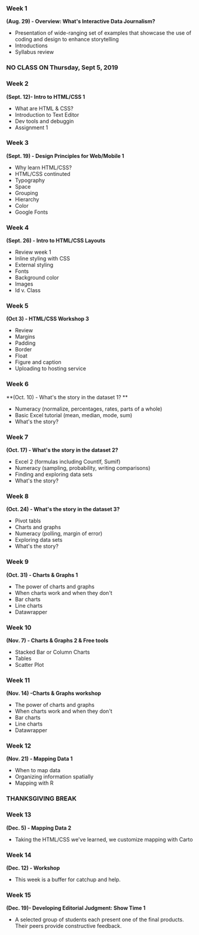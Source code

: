 

### Week 1 
**(Aug. 29) - Overview: What's Interactive Data Journalism?**
* Presentation of wide-ranging set of examples that showcase the use of coding and design to enhance storytelling
* Introductions
* Syllabus review

### NO CLASS ON Thursday, Sept 5, 2019 

### Week 2
**(Sept. 12)- Intro to HTML/CSS 1**
* What are HTML & CSS? 
* Introduction to Text Editor 
* Dev tools and debuggin 
* Assignment 1 
### Week 3
**(Sept. 19) - Design Principles for Web/Mobile 1**

* Why learn HTML/CSS?
* HTML/CSS continuted 
* Typography
* Space
* Grouping
* Hierarchy 
* Color
* Google Fonts

### Week 4 
**(Sept. 26) - Intro to HTML/CSS Layouts**
* Review week 1
* Inline styling with CSS
* External styling
* Fonts
* Background color 
* Images 
* Id v. Class

### Week 5 
**(Oct 3) - HTML/CSS Workshop 3**
* Review 
* Margins
* Padding
* Border
* Float
* Figure and caption 
* Uploading to hosting service

### Week 6 
**(Oct. 10) - What's the story in the dataset 1? **
* Numeracy (normalize, percentages, rates, parts of a whole)
* Basic Excel tutorial (mean, median, mode, sum)
* What's the story? 

### Week 7 
**(Oct. 17) - What's the story in the dataset 2?**
* Excel 2 (formulas including CountIf, Sumif)
* Numeracy (sampling, probability, writing comparisons)
* Finding and exploring data sets 
* What's the story?

### Week 8 
**(Oct. 24) - What's the story in the dataset 3?**
* Pivot tabls
* Charts and graphs 
* Numeracy (polling, margin of error)
* Exploring data sets
* What's the story?

### Week 9 
**(Oct. 31) - Charts & Graphs 1**
* The power of charts and graphs
* When charts work and when they don't
* Bar charts
* Line charts
* Datawrapper


### Week 10 
**(Nov. 7) - Charts & Graphs 2 & Free tools**
* Stacked Bar or Column Charts
* Tables
* Scatter Plot

### Week 11 
**(Nov. 14) -Charts & Graphs workshop**
* The power of charts and graphs
* When charts work and when they don't
* Bar charts
* Line charts
* Datawrapper


### Week 12 
**(Nov. 21) - Mapping Data 1**
* When to map data
* Organizing information spatially 
* Mapping with R

### THANKSGIVING BREAK 

### Week 13
**(Dec. 5) - Mapping Data 2** 
* Taking the HTML/CSS we've learned, we customize mapping with Carto

### Week 14
**(Dec. 12) - Workshop**
* This week is a buffer for catchup and help.

### Week 15 
**(Dec. 19)- Developing Editorial Judgment: Show Time 1**
* A selected group of students each present one of the final products. Their peers provide constructive feedback. 



